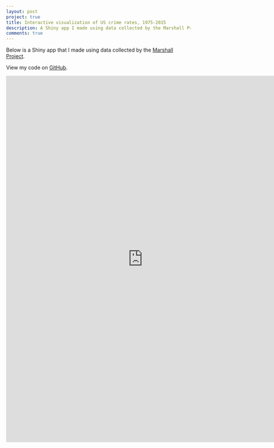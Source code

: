 ```yaml
---
layout: post
project: true
title: Interactive visualization of US crime rates, 1975-2015
description: A Shiny app I made using data collected by the Marshall Project.
comments: true
---
```


Below is a Shiny app that I made using data collected by the [Marshall Project](https://github.com/themarshallproject/city-crime).

View my code on [GitHub](https://github.com/laingdk/shiny_crime_data).

<iframe src="https://laingdk.shinyapps.io/shiny_crime_data/" style="border:none;width:745px;height:1000px;"></iframe>



